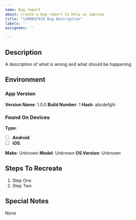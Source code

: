 ```yaml
---
name: Bug report
about: Create a bug report to help us improve
title: "\U0001F41B Bug Description"
labels: ''
assignees: ''

---
```


## Description

A description of what is wrong and what should be happening

## Environment 

### App Version
**Version Name**: 1.0.0
**Build Number**: 1
**Hash**: abcdefghi

### Found On Devices

**Type**:
- [ ] **Android**: 
- [ ] **iOS**: 

**Make**: Unknown
**Model**: Unknown
**OS Version**: Unknown

## Steps To Recreate

1. Step One
2. Step Two

## Special Notes

None
